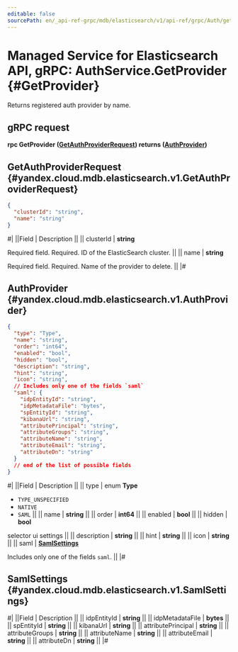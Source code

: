 ```yaml
---
editable: false
sourcePath: en/_api-ref-grpc/mdb/elasticsearch/v1/api-ref/grpc/Auth/getProvider.md
---
```


# Managed Service for Elasticsearch API, gRPC: AuthService.GetProvider {#GetProvider}

Returns registered auth provider by name.

## gRPC request

**rpc GetProvider ([GetAuthProviderRequest](#yandex.cloud.mdb.elasticsearch.v1.GetAuthProviderRequest)) returns ([AuthProvider](#yandex.cloud.mdb.elasticsearch.v1.AuthProvider))**

## GetAuthProviderRequest {#yandex.cloud.mdb.elasticsearch.v1.GetAuthProviderRequest}

```json
{
  "clusterId": "string",
  "name": "string"
}
```

#|
||Field | Description ||
|| clusterId | **string**

Required field. Required. ID of the ElasticSearch cluster. ||
|| name | **string**

Required field. Required. Name of the provider to delete. ||
|#

## AuthProvider {#yandex.cloud.mdb.elasticsearch.v1.AuthProvider}

```json
{
  "type": "Type",
  "name": "string",
  "order": "int64",
  "enabled": "bool",
  "hidden": "bool",
  "description": "string",
  "hint": "string",
  "icon": "string",
  // Includes only one of the fields `saml`
  "saml": {
    "idpEntityId": "string",
    "idpMetadataFile": "bytes",
    "spEntityId": "string",
    "kibanaUrl": "string",
    "attributePrincipal": "string",
    "attributeGroups": "string",
    "attributeName": "string",
    "attributeEmail": "string",
    "attributeDn": "string"
  }
  // end of the list of possible fields
}
```

#|
||Field | Description ||
|| type | enum **Type**

- `TYPE_UNSPECIFIED`
- `NATIVE`
- `SAML` ||
|| name | **string** ||
|| order | **int64** ||
|| enabled | **bool** ||
|| hidden | **bool**

selector ui settings ||
|| description | **string** ||
|| hint | **string** ||
|| icon | **string** ||
|| saml | **[SamlSettings](#yandex.cloud.mdb.elasticsearch.v1.SamlSettings)**

Includes only one of the fields `saml`. ||
|#

## SamlSettings {#yandex.cloud.mdb.elasticsearch.v1.SamlSettings}

#|
||Field | Description ||
|| idpEntityId | **string** ||
|| idpMetadataFile | **bytes** ||
|| spEntityId | **string** ||
|| kibanaUrl | **string** ||
|| attributePrincipal | **string** ||
|| attributeGroups | **string** ||
|| attributeName | **string** ||
|| attributeEmail | **string** ||
|| attributeDn | **string** ||
|#